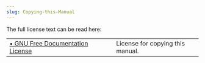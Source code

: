 ```yaml
---
slug: Copying-this-Manual
---
```


The full license text can be read here:

|                                                                    |    |                                  |
| :----------------------------------------------------------------- | -- | :------------------------------- |
| [• GNU Free Documentation License](GNU-Free-Documentation-License) |    | License for copying this manual. |
